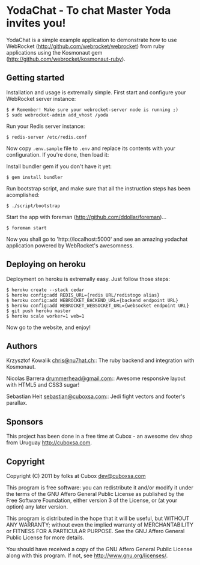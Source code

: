 # YodaChat - To chat Master Yoda invites you!

YodaChat is a simple example application to demonstrate how to use WebRocket 
(http://github.com/webrocket/webrocket) from ruby applications using the 
Kosmonaut gem (http://github.com/webrocket/kosmonaut-ruby).

## Getting started

Installation and usage is extremally simple. First start and configure your 
WebRocket server instance:

    $ # Remember! Make sure your webrocket-server node is running ;)
    $ sudo webrocket-admin add_vhost /yoda
    
Run your Redis server instance:

    $ redis-server /etc/redis.conf
   
Now copy `.env.sample` file to `.env` and replace its contents with your
configuration. If you're done, then load it:

Install bundler gem if you don't have it yet:

    $ gem install bundler

Run bootstrap script, and make sure that all the instruction steps has
been acomplished:

    $ ./script/bootstrap
    
Start the app with foreman (http://github.com/ddollar/foreman)...

    $ foreman start

Now you shall go to 'http://localhost:5000' and see an amazing yodachat
application powered by WebRocket's awesomness.

## Deploying on heroku

Deployment on heroku is extremally easy. Just follow those steps:

    $ heroku create --stack cedar
    $ heroku config:add REDIS_URL={redis URL/redistogo alias}
    $ heroku config:add WEBROCKET_BACKEND_URL={backend endpoint URL}
    $ heroku config:add WEBROCKET_WEBSOCKET_URL={websocket endpoint URL}
    $ git push heroku master
    $ heroku scale worker=1 web=1
    
Now go to the website, and enjoy! 

## Authors

Krzysztof Kowalik <chris@nu7hat.ch>:: 
    The ruby backend and integration with Kosmonaut.

Nicolas Barrera <drummerhead@gmail.com>::
    Awesome responsive layout with HTML5 and CSS3 sugar!
    
Sebastian Heit <sebastian@cuboxsa.com>::
    Jedi fight vectors and footer's parallax.

## Sponsors

This project has been done in a free time at Cubox - an awesome dev shop
from Uruguay <http://cuboxsa.com>.

## Copyright

Copyright (C) 2011 by folks at Cubox <dev@cuboxsa.com>

This program is free software: you can redistribute it and/or modify
it under the terms of the GNU Affero General Public License as published by
the Free Software Foundation, either version 3 of the License, or
(at your option) any later version.

This program is distributed in the hope that it will be useful,
but WITHOUT ANY WARRANTY; without even the implied warranty of
MERCHANTABILITY or FITNESS FOR A PARTICULAR PURPOSE.  See the
GNU Affero General Public License for more details.

You should have received a copy of the GNU Affero General Public License
along with this program. If not, see <http://www.gnu.org/licenses/>.
